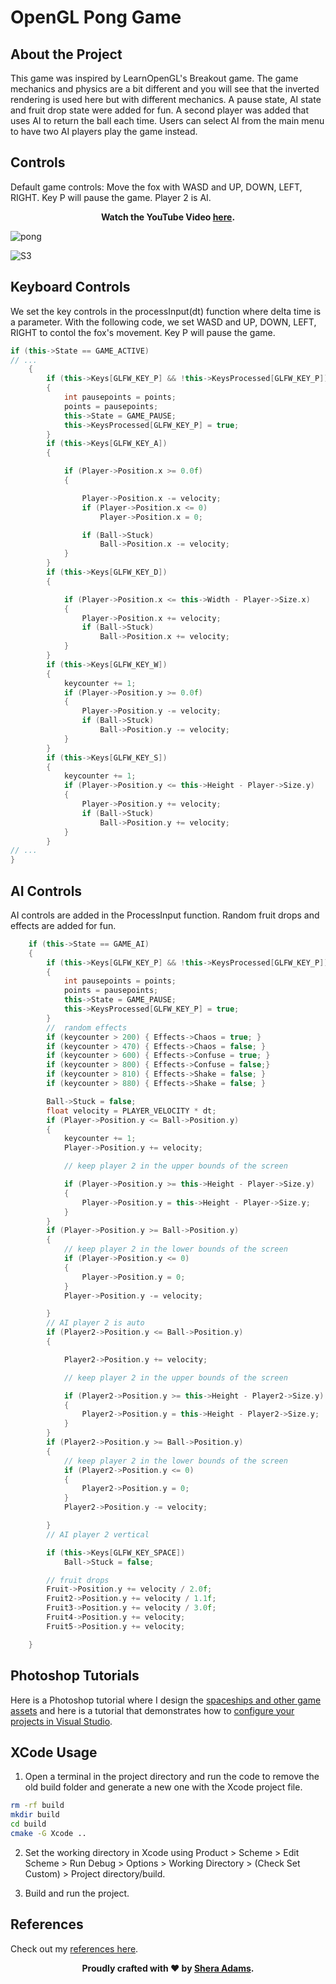 # OpenGL Pong Game

## About the Project
This game was inspired by LearnOpenGL's Breakout game. The game mechanics and physics are a bit different and you will see that the inverted rendering is used here but with different mechanics. A pause state, AI state and fruit drop state were added for fun. A second player was added that uses AI to return the ball each time. Users can select AI from the main menu to have two AI players play the game instead.  

## Controls
Default game controls: Move the fox with WASD and UP, DOWN, LEFT, RIGHT. Key P will pause the game. Player 2 is AI. 

<div style="text-align: center;">
  <p><strong>Watch the YouTube Video <a href="https://www.youtube.com/watch?v=pD-pY-KDddw" target="_blank">here</a>.</strong></p>
</div>

![pong](https://github.com/sheraadams/OpenGL-Pong/assets/110789514/bcdc5615-d29d-4187-b39a-86ee54d75615)

![S3](https://user-images.githubusercontent.com/110789514/211897662-295f3fce-f186-4402-bbb7-642dbc6867e4.png)

## Keyboard Controls
We set the key controls in the processInput(dt) function where delta time is a parameter. 
With the following code, we set WASD and  UP, DOWN, LEFT, RIGHT to contol the fox's movement. Key P will pause the game. 

```cpp
if (this->State == GAME_ACTIVE)
// ...
    {
        if (this->Keys[GLFW_KEY_P] && !this->KeysProcessed[GLFW_KEY_P])
        {
            int pausepoints = points;
            points = pausepoints;
            this->State = GAME_PAUSE;
            this->KeysProcessed[GLFW_KEY_P] = true;
        }
        if (this->Keys[GLFW_KEY_A])
        {

            if (Player->Position.x >= 0.0f)
            {

                Player->Position.x -= velocity;
                if (Player->Position.x <= 0)
                    Player->Position.x = 0;

                if (Ball->Stuck)
                    Ball->Position.x -= velocity;
            }
        }
        if (this->Keys[GLFW_KEY_D])
        {

            if (Player->Position.x <= this->Width - Player->Size.x)
            {
                Player->Position.x += velocity;
                if (Ball->Stuck)
                    Ball->Position.x += velocity;
            }
        }
        if (this->Keys[GLFW_KEY_W])
        {
            keycounter += 1;
            if (Player->Position.y >= 0.0f)
            {
                Player->Position.y -= velocity;
                if (Ball->Stuck)
                    Ball->Position.y -= velocity;
            }
        }
        if (this->Keys[GLFW_KEY_S])
        {
            keycounter += 1;
            if (Player->Position.y <= this->Height - Player->Size.y)
            {
                Player->Position.y += velocity;
                if (Ball->Stuck)
                    Ball->Position.y += velocity;
            }
        }
// ...
}
```

## AI Controls

AI controls are added in the ProcessInput function. Random fruit drops and effects are added for fun. 

```cpp
    if (this->State == GAME_AI)
    {    
        if (this->Keys[GLFW_KEY_P] && !this->KeysProcessed[GLFW_KEY_P])
        {
            int pausepoints = points;
            points = pausepoints;
            this->State = GAME_PAUSE;
            this->KeysProcessed[GLFW_KEY_P] = true;
        }
        //  random effects
        if (keycounter > 200) { Effects->Chaos = true; }
        if (keycounter > 470) { Effects->Chaos = false; }
        if (keycounter > 600) { Effects->Confuse = true; }
        if (keycounter > 800) { Effects->Confuse = false;}
        if (keycounter > 810) { Effects->Shake = false; }
        if (keycounter > 880) { Effects->Shake = false; }

        Ball->Stuck = false;
        float velocity = PLAYER_VELOCITY * dt;
        if (Player->Position.y <= Ball->Position.y)
        {
            keycounter += 1;
            Player->Position.y += velocity;

            // keep player 2 in the upper bounds of the screen

            if (Player->Position.y >= this->Height - Player->Size.y)
            {
                Player->Position.y = this->Height - Player->Size.y;
            }
        }
        if (Player->Position.y >= Ball->Position.y)
        {
            // keep player 2 in the lower bounds of the screen
            if (Player->Position.y <= 0)
            {
                Player->Position.y = 0;
            }
            Player->Position.y -= velocity;

        }
        // AI player 2 is auto
        if (Player2->Position.y <= Ball->Position.y)
        {

            Player2->Position.y += velocity;

            // keep player 2 in the upper bounds of the screen

            if (Player2->Position.y >= this->Height - Player2->Size.y)
            {
                Player2->Position.y = this->Height - Player2->Size.y;
            }
        }
        if (Player2->Position.y >= Ball->Position.y)
        {
            // keep player 2 in the lower bounds of the screen
            if (Player2->Position.y <= 0)
            {
                Player2->Position.y = 0;
            }
            Player2->Position.y -= velocity;

        }
        // AI player 2 vertical

        if (this->Keys[GLFW_KEY_SPACE])
            Ball->Stuck = false;

        // fruit drops
        Fruit->Position.y += velocity / 2.0f;
        Fruit2->Position.y += velocity / 1.1f;
        Fruit3->Position.y += velocity / 3.0f;
        Fruit4->Position.y += velocity;
        Fruit5->Position.y += velocity;

    }
```
## Photoshop Tutorials

Here is a Photoshop tutorial where I design the [spaceships and other game assets](https://youtu.be/WE-DJ-A5yTY) and here is a tutorial that demonstrates how to [configure your projects in Visual Studio](https://youtu.be/ZFx30Zmo1yI).

## XCode Usage

1. Open a terminal in the project directory and run the code to remove the old build folder and generate a new one with the Xcode project file. 

```bash
rm -rf build 
mkdir build
cd build
cmake -G Xcode ..
```

2. Set the working directory in Xcode using Product > Scheme > Edit Scheme > Run Debug > Options > Working Directory > (Check Set Custom) > Project directory/build.

3. Build and run the project.

## References

Check out my [references here](https://github.com/sheraadams/OpenGL-Pong/edit/main/references.md).

<div style="text-align: center;">
  <p><strong>Proudly crafted with ❤️ by <a href="https://github.com/sheraadams" target="_blank">Shera Adams</a>.</strong></p>
</div>

